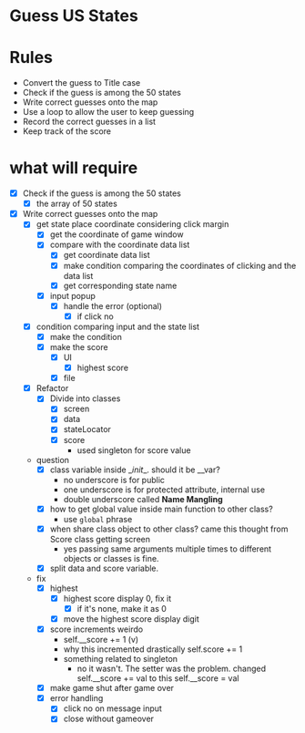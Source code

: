 # Guess US States
# Rules
- Convert the guess to Title case
- Check if the guess is among the 50 states
- Write correct guesses onto the map
- Use a loop to allow the user to keep guessing 
- Record the correct guesses in a list
- Keep track of the score

# what will require
- [x] Check if the guess is among the 50 states
  - [x] the array of 50 states
- [x] Write correct guesses onto the map
  - [x] get state place coordinate considering click margin
    - [x] get the coordinate of game window
    - [x] compare with the coordinate data list
      - [x] get coordinate data list
      - [x] make condition comparing the coordinates of clicking and the data list 
      - [x] get corresponding state name 
    - [x] input popup
      - [x] handle the error (optional)
        - [x] if click no
  - [x] condition comparing input and the state list
    - [x] make the condition
    - [x] make the score
      - [x] UI
        - [x] highest score
      - [x] file
  - [x] Refactor
    - [x] Divide into classes      
      - [x] screen
      - [x] data
      - [x] stateLocator
      - [x] score
        - used singleton for score value
  - question
    - [x] class variable inside \__init__. should it be __var?
      - no underscore is for public
      - one underscore is for protected attribute, internal use
      - double underscore called **Name Mangling**
    - [x] how to get global value inside main function to other class?
      - use `global` phrase
    - [x] when share class object to other class? came this thought from Score class getting screen
      - yes passing same arguments multiple times to different objects or classes is fine.
    - [x] split data and score variable.
  - fix
    - [x] highest
      - [x] highest score display 0, fix it
        - [x] if it's none, make it as 0        
      - [x] move the highest score display digit
    - [x] score increments weirdo
        - self.__score += 1 (v) 
        - why this incremented drastically self.score += 1
        - something related to singleton
          - no it wasn't. The setter was the problem. changed self.__score += val to this self.__score = val
    - [x] make game shut after game over
    - [x] error handling
      - [x] click no on message input
      - [x] close without gameover
